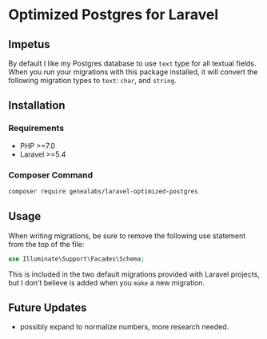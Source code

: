# Optimized Postgres for Laravel

## Impetus
By default I like my Postgres database to use `text` type for all textual fields.
 When you run your migrations with this package installed, it will convert the
 following migration types to `text`: `char`, and `string`.

## Installation
### Requirements
- PHP >=7.0
- Laravel >=5.4

### Composer Command
```sh
composer require genealabs/laravel-optimized-postgres
```

## Usage
When writing migrations, be sure to remove the following use statement from the
 top of the file:
```php
use Illuminate\Support\Facades\Schema;
```

This is included in the two default migrations provided with Laravel projects,
 but I don't believe is added when you `make` a new migration.

## Future Updates
- possibly expand to normalize numbers, more research needed.
